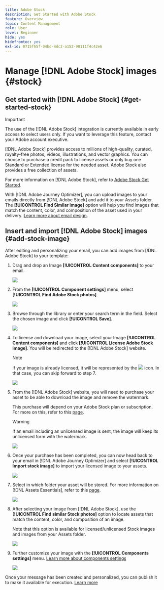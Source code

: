 ```yaml
---
title: Adobe Stock
description: Get Started with Adobe Stock
feature: Overview
topic: Content Management
role: User
level: Beginner
hide: yes
hidefromtoc: yes
exl-id: 0715f65f-04bd-4dc2-a152-98111f4c42e6
---
```

# Manage [!DNL Adobe Stock] images {#stock}

## Get started with [!DNL Adobe Stock] {#get-started-stock}

>[!IMPORTANT]
>
> The use of the [!DNL Adobe Stock] integration is currently available in early access to select users only. If you want to leverage this feature, contact your Adobe account executive.

[!DNL Adobe Stock] provides access to millions of high-quality, curated, royalty-free photos, videos, illustrations, and vector graphics. You can choose to purchase a credit pack to license assets or only buy one Standard or Extended license for the needed asset. Adobe Stock also provides a free collection of assets.

For more information on [!DNL Adobe Stock], refer to [Adobe Stock Get Started](https://helpx.adobe.com/stock/get-started.html).

With [!DNL Adobe Journey Optimizer], you can upload images to your emails directly from [!DNL Adobe Stock] and add it to your Assets folder. The **[!UICONTROL Find Similar Image]** option will help you find images that match the content, color, and composition of the asset used in your delivery.
[Learn more about email design](design-emails.md).

## Insert and import [!DNL Adobe Stock] images {#add-stock-image}

After editing and personalizing your email, you can add images from [!DNL Adobe Stock] to your template:

1. Drag and drop an Image **[!UICONTROL Content components]** to your email.

    ![](assets/stock_1.png)

1. From the **[!UICONTROL Component settings]** menu, select **[!UICONTROL Find Adobe Stock photos]**.

    ![](assets/stock_2.png)

1. Browse through the library or enter your search term in the field. Select the chosen image and click **[!UICONTROL Save]**.

    ![](assets/stock_3.png)

1. To license and download your image, select your Image **[!UICONTROL Content components]** and click **[!UICONTROL License Adobe Stock image]**. You will be redirected to the [!DNL Adobe Stock] website.

    >[!NOTE]
    > If your image is already licensed, it will be represented by the ![](assets/stock_10.png) icon. In that case, you can skip forward to step 7.

    ![](assets/stock_4.png)

1. From the [!DNL Adobe Stock] website, you will need to purchase your asset to be able to download the image and remove the watermark. 

    This purchase will depend on your Adobe Stock plan or subscription. For more on this, refer to this [page](https://stock.adobe.com/plans).
    
    >[!WARNING]
    > If an email including an unlicensed image is sent, the image will keep its unlicensed form with the watermark.

    ![](assets/stock_5.png)

1. Once your purchase has been completed, you can now head back to your email in [!DNL Adobe Journey Optimizer] and select **[!UICONTROL Import stock image]** to import your licensed image to your assets. 

    ![](assets/stock_6.png)

1. Select in which folder your asset will be stored. For more information on [!DNL Assets Essentials], refer to this [page](assets-essentials.md#get-started-assets-essentials).

    ![](assets/stock_7.png)

1. After selecting your image from [!DNL Adobe Stock], use the **[!UICONTROL Find similar Stock photos]** option to locate assets that match the content, color, and composition of an image. 

    Note that this option is available for licensed/unlicensed Stock images and images from your Assets folder.

    ![](assets/stock_8.png)

1. Further customize your image with the **[!UICONTROL Components settings]** menu. [Learn more about components settings](content-components.md)

    ![](assets/stock_11.png)

Once your message has been created and personalized, you can publish it to make it available for execution. [Learn more](../messages/publish-manage-message.md)
